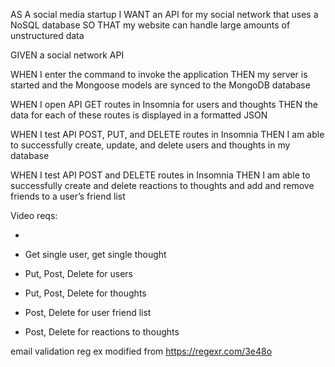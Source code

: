 AS A social media startup
I WANT an API for my social network that uses a NoSQL database
SO THAT my website can handle large amounts of unstructured data

GIVEN a social network API

WHEN I enter the command to invoke the application
THEN my server is started and the Mongoose models are synced to the MongoDB database

WHEN I open API GET routes in Insomnia for users and thoughts
THEN the data for each of these routes is displayed in a formatted JSON

WHEN I test API POST, PUT, and DELETE routes in Insomnia
THEN I am able to successfully create, update, and delete users and thoughts in my database

WHEN I test API POST and DELETE routes in Insomnia
THEN I am able to successfully create and delete reactions to thoughts and add and remove friends to a user’s friend list

Video reqs:

- ```Get all users, get all thoughts

  ```

- Get single user, get single thought

- Put, Post, Delete for users

- Put, Post, Delete for thoughts

- Post, Delete for user friend list

- Post, Delete for reactions to thoughts

email validation reg ex modified from https://regexr.com/3e48o
